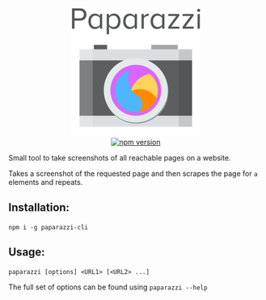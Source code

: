 <p align="center">
    <img width=256 src="https://raw.githubusercontent.com/GodlikePenguin/Paparazzi/master/assets/logo.png">
    <br />
    <a href="https://badge.fury.io/js/paparazzi-cli"><img src="https://badge.fury.io/js/paparazzi-cli.svg" alt="npm version" height="18"></a>
</p>

Small tool to take screenshots of all reachable pages on a website.

Takes a screenshot of the requested page and then scrapes the page for `a` elements and repeats.

## Installation:
```
npm i -g paparazzi-cli
```

## Usage:
```
paparazzi [options] <URL1> [<URL2> ...]
```
The full set of options can be found using `paparazzi --help`
